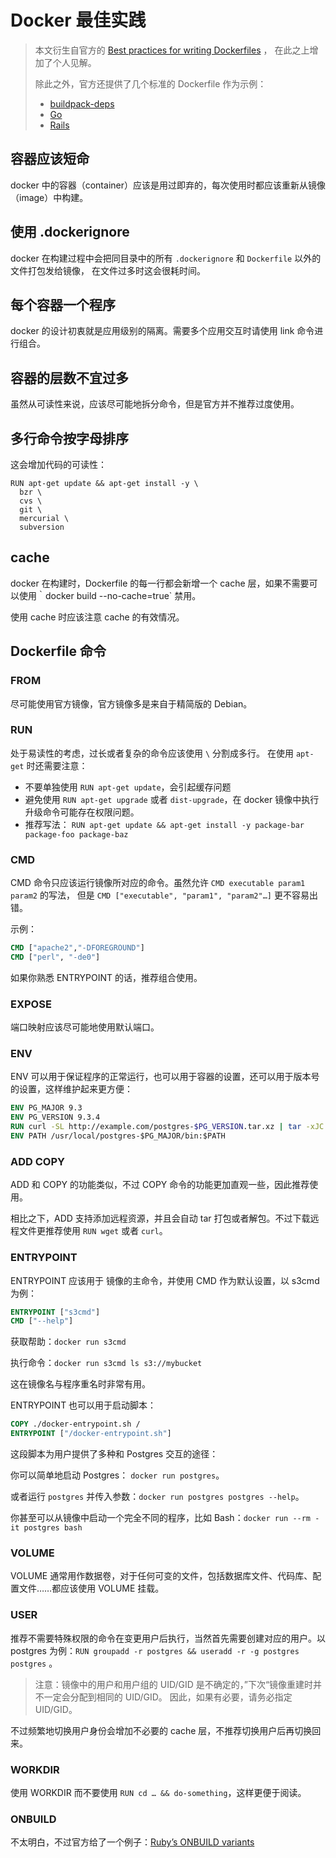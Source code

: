 # Docker 最佳实践

> 本文衍生自官方的 [Best practices for writing Dockerfiles](https://docs.docker.com/articles/dockerfile_best-practices/) ，
> 在此之上增加了个人见解。
>
> 除此之外，官方还提供了几个标准的 Dockerfile 作为示例：
>
> * [buildpack-deps](https://github.com/docker-library/buildpack-deps/blob/master/jessie/Dockerfile)
> * [Go](https://registry.hub.docker.com/_/golang/)
> * [Rails](https://registry.hub.docker.com/_/rails)


## 容器应该短命

docker 中的容器（container）应该是用过即弃的，每次使用时都应该重新从镜像（image）中构建。


## 使用 .dockerignore

docker 在构建过程中会把同目录中的所有 `.dockerignore` 和 `Dockerfile` 以外的文件打包发给镜像，
在文件过多时这会很耗时间。


## 每个容器一个程序

docker 的设计初衷就是应用级别的隔离。需要多个应用交互时请使用 link 命令进行组合。


## 容器的层数不宜过多

虽然从可读性来说，应该尽可能地拆分命令，但是官方并不推荐过度使用。


## 多行命令按字母排序

这会增加代码的可读性：

```
RUN apt-get update && apt-get install -y \
  bzr \
  cvs \
  git \
  mercurial \
  subversion
```


## cache

docker 在构建时，Dockerfile 的每一行都会新增一个 cache 层，如果不需要可以使用｀docker build --no-cache=true`
禁用。

使用 cache 时应该注意 cache 的有效情况。


## Dockerfile 命令

### FROM

尽可能使用官方镜像，官方镜像多是来自于精简版的 Debian。


### RUN

处于易读性的考虑，过长或者复杂的命令应该使用 ``\`` 分割成多行。
在使用 ``apt-get`` 时还需要注意：

* 不要单独使用 ``RUN apt-get update``，会引起缓存问题
* 避免使用 ``RUN apt-get upgrade`` 或者 ``dist-upgrade``，在 docker 镜像中执行升级命令可能存在权限问题。
* 推荐写法： ``RUN apt-get update && apt-get install -y package-bar package-foo package-baz``


### CMD

CMD 命令只应该运行镜像所对应的命令。虽然允许 ``CMD executable param1 param2`` 的写法，
但是 ``CMD ["executable", "param1", "param2"…]`` 更不容易出错。

示例：

```dockerfile
CMD ["apache2","-DFOREGROUND"]
CMD ["perl", "-de0"]
```

如果你熟悉 ENTRYPOINT 的话，推荐组合使用。


### EXPOSE

端口映射应该尽可能地使用默认端口。


### ENV

ENV 可以用于保证程序的正常运行，也可以用于容器的设置，还可以用于版本号的设置，这样维护起来更方便：

```dockerfile
ENV PG_MAJOR 9.3
ENV PG_VERSION 9.3.4
RUN curl -SL http://example.com/postgres-$PG_VERSION.tar.xz | tar -xJC /usr/src/postgress && …
ENV PATH /usr/local/postgres-$PG_MAJOR/bin:$PATH
```

### ADD COPY

ADD 和 COPY 的功能类似，不过 COPY 命令的功能更加直观一些，因此推荐使用。

相比之下，ADD 支持添加远程资源，并且会自动 tar 打包或者解包。不过下载远程文件更推荐使用 ``RUN wget`` 或者 ``curl``。


### ENTRYPOINT

ENTRYPOINT 应该用于 镜像的主命令，并使用 CMD 作为默认设置，以 s3cmd 为例：

```dockerfile
ENTRYPOINT ["s3cmd"]
CMD ["--help"]
```

获取帮助：``docker run s3cmd``

执行命令：``docker run s3cmd ls s3://mybucket``

这在镜像名与程序重名时非常有用。


ENTRYPOINT 也可以用于启动脚本：

```dockerfile
COPY ./docker-entrypoint.sh /
ENTRYPOINT ["/docker-entrypoint.sh"]
```

这段脚本为用户提供了多种和 Postgres 交互的途径：

你可以简单地启动 Postgres： ``docker run postgres``。

或者运行 ``postgres`` 并传入参数：``docker run postgres postgres --help``。

你甚至可以从镜像中启动一个完全不同的程序，比如 Bash：``docker run --rm -it postgres bash``


### VOLUME

VOLUME 通常用作数据卷，对于任何可变的文件，包括数据库文件、代码库、配置文件……都应该使用 VOLUME 挂载。


### USER

推荐不需要特殊权限的命令在变更用户后执行，当然首先需要创建对应的用户。以 postgres 为例：``RUN groupadd -r postgres && useradd -r -g postgres postgres`` 。

> 注意：镜像中的用户和用户组的 UID/GID 是不确定的，”下次“镜像重建时并不一定会分配到相同的 UID/GID。
> 因此，如果有必要，请务必指定 UID/GID。

不过频繁地切换用户身份会增加不必要的 cache 层，不推荐切换用户后再切换回来。


### WORKDIR

使用 WORKDIR 而不要使用 `RUN cd … && do-something`，这样更便于阅读。


### ONBUILD

不太明白，不过官方给了一个例子：[Ruby’s ONBUILD variants](https://github.com/docker-library/ruby/blob/master/2.1/onbuild/Dockerfile)

